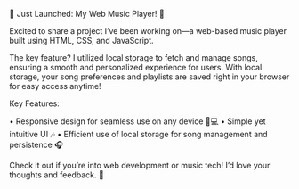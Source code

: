 🎵 Just Launched: My Web Music Player! 🎵

Excited to share a project I’ve been working on—a web-based music player built using HTML, CSS, and JavaScript.

The key feature? I utilized local storage to fetch and manage songs, ensuring a smooth and personalized experience for users. With local storage, your song preferences and playlists are saved right in your browser for easy access anytime!

Key Features:

 • Responsive design for seamless use on any device 📱💻
 • Simple yet intuitive UI 🎶
 • Efficient use of local storage for song management and persistence 🎧

Check it out if you’re into web development or music tech! I’d love your thoughts and feedback. 💬
